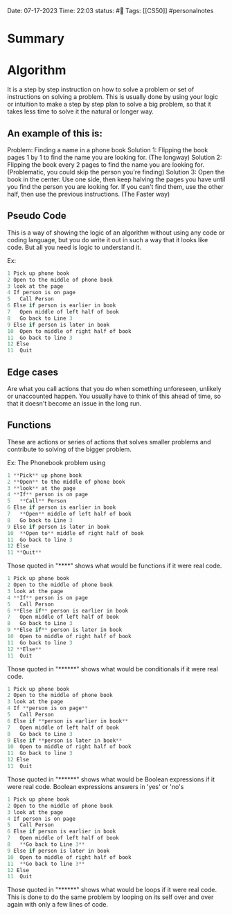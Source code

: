 Date: 07-17-2023 
Time: 22:03
status: #📝 
Tags: [[CS50]] #personalnotes 

# Summary 


# Algorithm
It is a step by step instruction on how to solve a problem or set of instructions on solving a problem. This is usually done by using your logic or intuition to make a step by step plan to solve a big problem, so that it takes less time to solve it the natural or longer way. 

## An example of this is:
Problem: Finding a name in a phone book
Solution 1: Flipping the book pages 1 by 1 to find the name you are looking for. (The longway)
Solution 2: Flipping the book every 2 pages to find the name you are looking for. (Problematic, you could skip the person you're finding)
Solution 3: Open the book in the center. Use one side, then keep halving the pages you have until you find the person you are looking for. If you can't find them, use the other half, then use the previous instructions. (The Faster way)

## Pseudo Code
This is a way of showing the logic of an algorithm without using any code or coding language, but you do write it out in such a way that it looks like code. But all you need is logic to understand it.

Ex: 
```C++
1 Pick up phone book
2 Open to the middle of phone book
3 look at the page
4 If person is on page
5	Call Person
6 Else if person is earlier in book
7	Open middle of left half of book
8	Go back to Line 3
9 Else if person is later in book
10	Open to middle of right half of book
11	Go back to line 3
12 Else
11  Quit
```
## Edge cases
Are what you call actions that you do when something unforeseen, unlikely or unaccounted happen. You usually have to think of this ahead of time, so that it doesn't become an issue in the long run.

## Functions
These are actions or series of actions that solves smaller problems and contribute to solving of the bigger problem.

Ex:
The Phonebook problem using 
```c++
1 **Pick** up phone book
2 **Open** to the middle of phone book
3 **look** at the page
4 **If** person is on page
5	**Call** Person
6 Else if person is earlier in book
7	**Open** middle of left half of book
8	Go back to Line 3
9 Else if person is later in book
10	**Open to** middle of right half of book
11	Go back to line 3
12 Else
11 **Quit**
```
Those quoted in "****" shows what would be functions if it were real code. 

```C++
1 Pick up phone book
2 Open to the middle of phone book
3 look at the page
4 **If** person is on page
5	Call Person
6 **Else if** person is earlier in book
7	Open middle of left half of book
8	Go back to Line 3
9 **Else if** person is later in book
10	Open to middle of right half of book
11	Go back to line 3
12 **Else**
11  Quit
```
Those quoted in "******" shows what would be conditionals if it were real code.

```C++
1 Pick up phone book
2 Open to the middle of phone book
3 look at the page
4 If **person is on page**
5	Call Person
6 Else if **person is earlier in book**
7	Open middle of left half of book
8	Go back to Line 3
9 Else if **person is later in book**
10	Open to middle of right half of book
11	Go back to line 3
12 Else
11  Quit
```
Those quoted in "******" shows what would be Boolean expressions if it were real code.
Boolean expressions answers in 'yes' or 'no's

```C++
1 Pick up phone book
2 Open to the middle of phone book
3 look at the page
4 If person is on page
5	Call Person
6 Else if person is earlier in book
7	Open middle of left half of book
8	**Go back to Line 3**
9 Else if person is later in book
10	Open to middle of right half of book
11	**Go back to line 3**
12 Else
11  Quit
```
Those quoted in "******" shows what would be loops if it were real code.
This is done to do the same problem by looping on its self over and over again with only a few lines of code.
